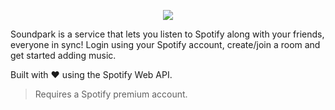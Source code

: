 <p align="center">
  <img src="https://github.com/databhishek/soundpark/blob/master/client/src/assets/banner.png">
</p>

Soundpark is a service that lets you listen to Spotify along with your friends, everyone in sync! Login using your Spotify account, create/join a room and get started adding music.

Built with :heart: using the Spotify Web API.

> Requires a Spotify premium account.
